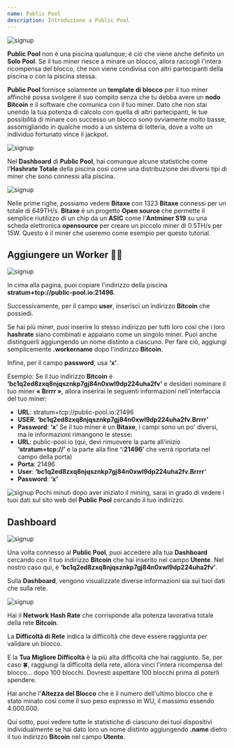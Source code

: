 ```yaml
---
name: Public Pool
description: Introduzione a Public Pool
---
```


![signup](assets/cover.webp)

**Public Pool** non è una piscina qualunque; è ciò che viene anche definito un **Solo Pool**. Se il tuo miner riesce a minare un blocco, allora raccogli l'intera ricompensa del blocco, che non viene condivisa con altri partecipanti della piscina o con la piscina stessa.

**Public Pool** fornisce solamente un **template di blocco** per il tuo miner affinché possa svolgere il suo compito senza che tu debba avere un **nodo Bitcoin** e il software che comunica con il tuo miner. Dato che non stai unendo la tua potenza di calcolo con quella di altri partecipanti, le tue possibilità di minare con successo un blocco sono ovviamente molto basse, assomigliando in qualche modo a un sistema di lotteria, dove a volte un individuo fortunato vince il jackpot.

![signup](assets/1.webp)

Nel **Dashboard** di **Public Pool**, hai comunque alcune statistiche come l'**Hashrate Totale** della piscina così come una distribuzione dei diversi tipi di miner che sono connessi alla piscina.

![signup](assets/2.webp)

Nelle prime righe, possiamo vedere **Bitaxe** con 1323 **Bitaxe** connessi per un totale di 649TH/s. **Bitaxe** è un progetto **Open source** che permette il semplice riutilizzo di un chip da un **ASIC** come l'**Antminer S19** su una scheda elettronica **opensource** per creare un piccolo miner di 0.5TH/s per 15W. Questo è il miner che useremo come esempio per questo tutorial.

## Aggiungere un **Worker** 👷‍♂️

![signup](assets/cover.webp)

In cima alla pagina, puoi copiare l'indirizzo della piscina **stratum+tcp://public-pool.io:21496**.

Successivamente, per il campo **user**, inserisci un indirizzo **Bitcoin** che possiedi.

Se hai più miner, puoi inserire lo stesso indirizzo per tutti loro così che i loro **hashrate** siano combinati e appaiano come un singolo miner. Puoi anche distinguerli aggiungendo un nome distinto a ciascuno. Per fare ciò, aggiungi semplicemente **.workername** dopo l'indirizzo **Bitcoin**.

Infine, per il campo **password**, usa **‘x’**.

Esempio: Se il tuo indirizzo **Bitcoin** è **‘bc1q2ed8zxq8njqsznkp7gj84n0xwl9dp224uha2fv’** e desideri nominare il tuo miner **« Brrrr »**, allora inserirai le seguenti informazioni nell'interfaccia del tuo miner:

- **URL**: stratum+tcp://public-pool.io:21496
- **USER**: **‘bc1q2ed8zxq8njqsznkp7gj84n0xwl9dp224uha2fv.Brrrr’**
- **Password**: **‘x’**
Se il tuo miner è un **Bitaxe**, i campi sono un po' diversi, ma le informazioni rimangono le stesse:
- **URL**: public-pool.io (qui, devi rimuovere la parte all'inizio **‘stratum+tcp://’** e la parte alla fine **‘:21496’** che verrà riportata nel campo della porta)
- **Porta**: 21496
- **User**: **‘bc1q2ed8zxq8njqsznkp7gj84n0xwl9dp224uha2fv.Brrrr’**
- **Password**: **‘x’**

![signup](assets/3.webp)
Pochi minuti dopo aver iniziato il mining, sarai in grado di vedere i tuoi dati sul sito web del **Public Pool** cercando il tuo indirizzo.
## Dashboard

![signup](assets/4.webp)

Una volta connesso al **Public Pool**, puoi accedere alla tua **Dashboard** cercando con il tuo indirizzo **Bitcoin** che hai inserito nel campo **Utente**. Nel nostro caso qui, è **‘bc1q2ed8zxq8njqsznkp7gj84n0xwl9dp224uha2fv’**.

Sulla **Dashboard**, vengono visualizzate diverse informazioni sia sui tuoi dati che sulla rete.

![signup](assets/5.webp)

Hai il **Network Hash Rate** che corrisponde alla potenza lavorativa totale della rete **Bitcoin**.

La **Difficoltà di Rete** indica la difficoltà che deve essere raggiunta per validare un blocco.

E la **Tua Migliore Difficoltà** è la più alta difficoltà che hai raggiunto. Se, per caso 🍀, raggiungi la difficoltà della rete, allora vinci l'intera ricompensa del blocco... dopo 100 blocchi. Dovresti aspettare 100 blocchi prima di poterli spendere.

Hai anche l'**Altezza del Blocco** che è il numero dell'ultimo blocco che è stato minato così come il suo peso espresso in WU, il massimo essendo 4.000.000.

Qui sotto, puoi vedere tutte le statistiche di ciascuno dei tuoi dispositivi individualmente se hai dato loro un nome distinto aggiungendo **.name** dietro il tuo indirizzo **Bitcoin** nel campo **Utente**.